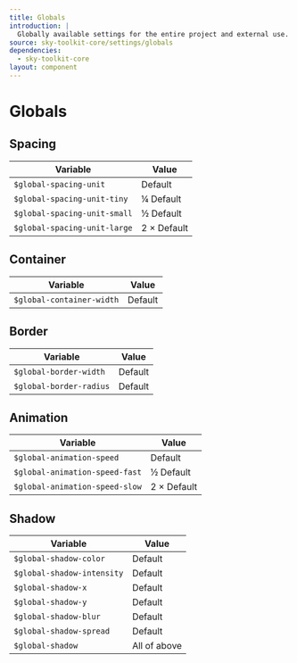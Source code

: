 ```yaml
---
title: Globals
introduction: |
  Globally available settings for the entire project and external use.
source: sky-toolkit-core/settings/globals
dependencies:
  - sky-toolkit-core
layout: component
---
```


# Globals

## Spacing

| Variable                       | Value         |
|--------------------------------|---------------|
| `$global-spacing-unit`         | Default       |
| `$global-spacing-unit-tiny`    | ¼ Default     |
| `$global-spacing-unit-small`   | ½ Default     |
| `$global-spacing-unit-large`   | 2 × Default   |

## Container

| Variable                       | Value         |
|--------------------------------|---------------|
| `$global-container-width`      | Default       |

## Border

| Variable                       | Value         |
|--------------------------------|---------------|
| `$global-border-width`         | Default       |
| `$global-border-radius`        | Default       |

## Animation

| Variable                       | Value         |
|--------------------------------|---------------|
| `$global-animation-speed`      | Default       |
| `$global-animation-speed-fast` | ½ Default     |
| `$global-animation-speed-slow` | 2 × Default   |

## Shadow

| Variable                       | Value         |
|--------------------------------|---------------|
| `$global-shadow-color`         | Default       |
| `$global-shadow-intensity`     | Default       |
| `$global-shadow-x`             | Default       |
| `$global-shadow-y`             | Default       |
| `$global-shadow-blur`          | Default       | 
| `$global-shadow-spread`        | Default       |
| `$global-shadow`               | All of above  |
